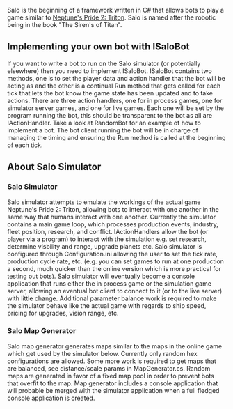 Salo is the beginning of a framework written in C# that allows bots to play a game similar to [Neptune's Pride 2: Triton](http://triton.ironhelmet.com). Salo is named after the robotic being in the book "The Siren's of Titan".
## Implementing your own bot with ISaloBot
If you want to write a bot to run on the Salo simulator (or potentially elsewhere) then you need to implement ISaloBot. ISaloBot contains two methods, one is to set the player data and action handler that the bot will be acting as and the other is a continual Run method that gets called for each tick that lets the bot know the game state has been updated and to take actions. There are three action handlers, one for in process games, one for simulator server games, and one for live games. Each one will be set by the program running the bot, this should be transparent to the bot as all are IActionHandler. Take a look at RandomBot for an example of how to implement a bot. The bot client running the bot will be in charge of managing the timing and ensuring the Run method is called at the beginning of each tick.
## About Salo Simulator
### Salo Simulator
Salo simulator attempts to emulate the workings of the actual game Neptune's Pride 2: Triton, allowing bots to interact with one another in the same way that humans interact with one another. Currently the simulator contains a main game loop, which processes production events, industry, fleet position, research, and conflict. IActionHandlers allow the bot (or player via a program) to interact with the simulation e.g. set research, determine visbility and range, upgrade planets etc. Salo simulator is configured through Configuration.ini allowing the user to set the tick rate, production cycle rate, etc. (e.g. you can set games to run at one production a second, much quicker than the online version which is more practical for testing out bots). Salo simulator will eventually become a console application that runs either the in process game or the simulation game server, allowing an eventual bot client to connect to it (or to the live server) with little change. Additional parameter balance work is required to make the simulator behave like the actual game with regards to ship speed, pricing for upgrades, vision range, etc.
### Salo Map Generator
Salo map generator generates maps similar to the maps in the online game which get used by the simulator below. Currently only random hex configurations are allowed. Some more work is required to get maps that are balanced, see distance/scale params in MapGenerator.cs. Random maps are generated in favor of a fixed map pool in order to prevent bots that overfit to the map. Map generator includes a console application that will probable be merged with the simulator application when a full fledged console application is created.
